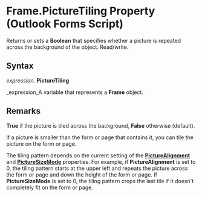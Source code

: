 
# Frame.PictureTiling Property (Outlook Forms Script)

Returns or sets a  **Boolean** that specifies whether a picture is repeated across the background of the object. Read/write.


## Syntax

 _expression_. **PictureTiling**

 _expression_A variable that represents a  **Frame** object.


## Remarks

 **True** if the picture is tiled across the background, **False** otherwise (default).

If a picture is smaller than the form or page that contains it, you can tile the picture on the form or page.

The tiling pattern depends on the current setting of the  **[PictureAlignment](dda560cb-e002-1ae9-342a-ae2146bd3194.md)** and **[PictureSizeMode](cc4ac909-de5c-4505-ead2-5a7d209a35a0.md)** properties. For example, if **PictureAlignment** is set to 0, the tiling pattern starts at the upper left and repeats the picture across the form or page and down the height of the form or page. If **PictureSizeMode** is set to 0, the tiling pattern crops the last tile if it doesn't completely fit on the form or page.

